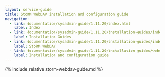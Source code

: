 ```yaml
---
layout: service-guide
title: StoRM WebDAV installation and configuration guide
navigation:
  - link: documentation/sysadmin-guide/1.11.20/index.html
    label: Index
  - link: documentation/sysadmin-guide/1.11.20/installation-guides/index.html
    label: Installation Guides
  - link: documentation/sysadmin-guide/1.11.20/installation-guides/index.html#webdav
    label: StoRM WebDAV
  - link: documentation/sysadmin-guide/1.11.20/installation-guides/webdav/storm-webdav-guide/index.html
    label: Installation and configuration guide
---
```


{% include_relative storm-webdav-guide.md %}